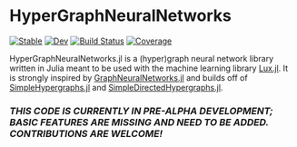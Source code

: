 # HyperGraphNeuralNetworks

[![Stable](https://img.shields.io/badge/docs-stable-blue.svg)](https://CoReACTER.org/HyperGraphNeuralNetworks.jl/stable/)
[![Dev](https://img.shields.io/badge/docs-dev-blue.svg)](https://CoReACTER.org/HyperGraphNeuralNetworks.jl/dev/)
[![Build Status](https://github.com/CoReACTER/HyperGraphNeuralNetworks.jl/actions/workflows/CI.yml/badge.svg?branch=main)](https://github.com/CoReACTER/HyperGraphNeuralNetworks.jl/actions/workflows/CI.yml?query=branch%3Amain)
[![Coverage](https://codecov.io/gh/CoReACTER/HyperGraphNeuralNetworks.jl/branch/main/graph/badge.svg)](https://codecov.io/gh/CoReACTER/HyperGraphNeuralNetworks.jl)

HyperGraphNeuralNetworks.jl is a (hyper)graph neural network library written in Julia meant to be used with the machine learning library [Lux.jl](https://lux.csail.mit.edu/stable/). It is strongly inspired by [GraphNeuralNetworks.jl](https://juliagraphs.org/GraphNeuralNetworks.jl/docs/GraphNeuralNetworks.jl/stable/) and builds off of [SimpleHypergraphs.jl](https://github.com/pszufe/SimpleHypergraphs.jl) and [SimpleDirectedHypergraphs.jl](https://github.com/CoReACTER/SimpleDirectedHypergraphs.jl).

### *THIS CODE IS CURRENTLY IN PRE-ALPHA DEVELOPMENT; BASIC FEATURES ARE MISSING AND NEED TO BE ADDED. CONTRIBUTIONS ARE WELCOME!*